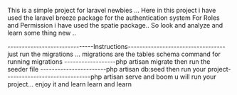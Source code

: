 This is a simple project for laravel newbies ...
Here in this project i have used the laravel breeze package for the authentication system
For Roles and Permission i have used the spatie package..
So look and analyze and learn some thing new ..

 ------------------------------Instructions----------------------------------
 just run the migrations ... migrations are the tables schema 
 command for running migrations ------------------php artisan migrate
 then run the seeder file -----------------------php artisan db:seed
 then run your project------------------------------php artisan serve
 and boom u will run your project...
 enjoy it and learn learn and learn
